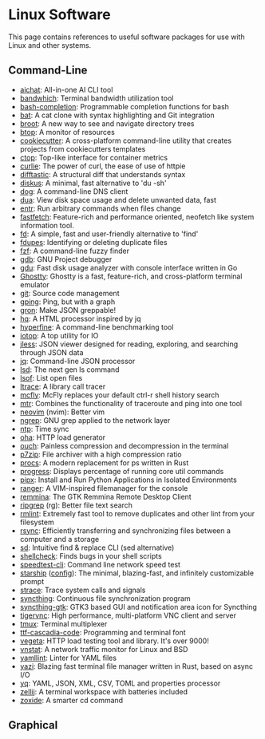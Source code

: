 # Linux Software

This page contains references to useful software packages for use with Linux and other systems.

## Command-Line

- [aichat](https://github.com/sigoden/aichat): All-in-one AI CLI tool
- [bandwhich](https://github.com/imsnif/bandwhich): Terminal bandwidth utilization tool
- [bash-completion](https://github.com/scop/bash-completion): Programmable completion functions for bash
- [bat](https://github.com/sharkdp/bat): A cat clone with syntax highlighting and Git integration
- [broot](https://github.com/Canop/broot): A new way to see and navigate directory trees
- [btop](https://github.com/aristocratos/btop): A monitor of resources
- [cookiecutter](https://github.com/cookiecutter/cookiecutter): A cross-platform command-line utility that creates projects from cookiecutters templates
- [ctop](https://github.com/bcicen/ctop): Top-like interface for container metrics
- [curlie](https://github.com/rs/curlie): The power of curl, the ease of use of httpie
- [difftastic](https://github.com/Wilfred/difftastic): A structural diff that understands syntax
- [diskus](https://github.com/sharkdp/diskus): A minimal, fast alternative to 'du -sh' 
- [dog](https://github.com/ogham/dog): A command-line DNS client
- [dua](https://github.com/Byron/dua-cli): View disk space usage and delete unwanted data, fast
- [entr](https://github.com/eradman/entr): Run arbitrary commands when files change
- [fastfetch](https://github.com/fastfetch-cli/fastfetch): Feature-rich and performance oriented, neofetch like system information tool.
- [fd](https://github.com/sharkdp/fd): A simple, fast and user-friendly alternative to 'find'
- [fdupes](https://github.com/adrianlopezroche/fdupes): Identifying or deleting duplicate files
- [fzf](https://github.com/junegunn/fzf): A command-line fuzzy finder
- [gdb](https://sourceware.org/gdb/): GNU Project debugger
- [gdu](https://github.com/dundee/gdu): Fast disk usage analyzer with console interface written in Go
- [Ghostty](https://ghostty.org/): Ghostty is a fast, feature-rich, and cross-platform terminal emulator
- [git](https://git-scm.com/): Source code management
- [gping](https://github.com/orf/gping): Ping, but with a graph
- [gron](https://github.com/FGRibreau/gron): Make JSON greppable!
- [hq](https://github.com/coderobe/hq): A HTML processor inspired by jq
- [hyperfine](https://github.com/sharkdp/hyperfine): A command-line benchmarking tool
- [iotop](https://github.com/Tomas-M/iotop): A top utility for IO
- [jless](https://github.com/PaulJuliusMartinez/jless): JSON viewer designed for reading, exploring, and searching through JSON data
- [jq](https://github.com/jqlang/jq): Command-line JSON processor
- [lsd](https://github.com/lsd-rs/lsd): The next gen ls command
- [lsof](https://github.com/lsof-org/lsof): List open files
- [ltrace](https://www.man7.org/linux/man-pages/man1/ltrace.1.html): A library call tracer
- [mcfly](https://github.com/cantino/mcfly): McFly replaces your default ctrl-r shell history search
- [mtr](https://github.com/traviscross/mtr): Combines the functionality of traceroute and ping into one tool
- [neovim](https://github.com/neovim/neovim) (nvim): Better vim
- [ngrep](https://github.com/jpr5/ngrep): GNU grep applied to the network layer
- [ntp](https://en.wikipedia.org/wiki/Network_Time_Protocol): Time sync
- [oha](https://github.com/hatoo/oha): HTTP load generator
- [ouch](https://github.com/ouch-org/ouch): Painless compression and decompression in the terminal
- [p7zip](https://7-zip.org/): File archiver with a high compression ratio
- [procs](https://github.com/dalance/procs): A modern replacement for ps written in Rust
- [progress](https://github.com/Xfennec/progress/tree/master): Displays percentage of running core util commands
- [pipx](https://github.com/pypa/pipx): Install and Run Python Applications in Isolated Environments 
- [ranger](https://github.com/ranger/ranger): A VIM-inspired filemanager for the console
- [remmina](https://gitlab.com/Remmina/Remmina): The GTK Remmina Remote Desktop Client
- [ripgrep](https://github.com/BurntSushi/ripgrep) (rg): Better file text search
- [rmlint](https://github.com/sahib/rmlint): Extremely fast tool to remove duplicates and other lint from your filesystem
- [rsync](https://en.wikipedia.org/wiki/Rsync): Efficiently transferring and synchronizing files between a computer and a storage
- [sd](https://github.com/chmln/sd): Intuitive find & replace CLI (sed alternative)
- [shellcheck](https://www.shellcheck.net/): Finds bugs in your shell scripts
- [speedtest-cli](https://github.com/sivel/speedtest-cli): Command line network speed test
- [starship](https://github.com/starship/starship) ([config](https://starship.rs/config/)): The minimal, blazing-fast, and infinitely customizable prompt
- [strace](https://man7.org/linux/man-pages/man1/strace.1.html): Trace system calls and signals
- [syncthing](https://syncthing.net/): Continuous file synchronization program
- [syncthing-gtk](https://github.com/kozec/syncthing-gtk): GTK3 based GUI and notification area icon for Syncthing
- [tigervnc](https://github.com/TigerVNC/tigervnc): High performance, multi-platform VNC client and server 
- [tmux](https://github.com/tmux/tmux): Terminal multiplexer
- [ttf-cascadia-code](https://github.com/microsoft/cascadia-code): Programming and terminal font
- [vegeta](https://github.com/tsenart/vegeta): HTTP load testing tool and library. It's over 9000!
- [vnstat](https://github.com/vergoh/vnstat): A network traffic monitor for Linux and BSD
- [yamllint](https://github.com/adrienverge/yamllint): Linter for YAML files
- [yazi](https://github.com/sxyazi/yazi): Blazing fast terminal file manager written in Rust, based on async I/O
- [yq](https://github.com/mikefarah/yq): YAML, JSON, XML, CSV, TOML and properties processor
- [zellij](https://github.com/zellij-org/zellij): A terminal workspace with batteries included 
- [zoxide](https://github.com/ajeetdsouza/zoxide): A smarter cd command

## Graphical


